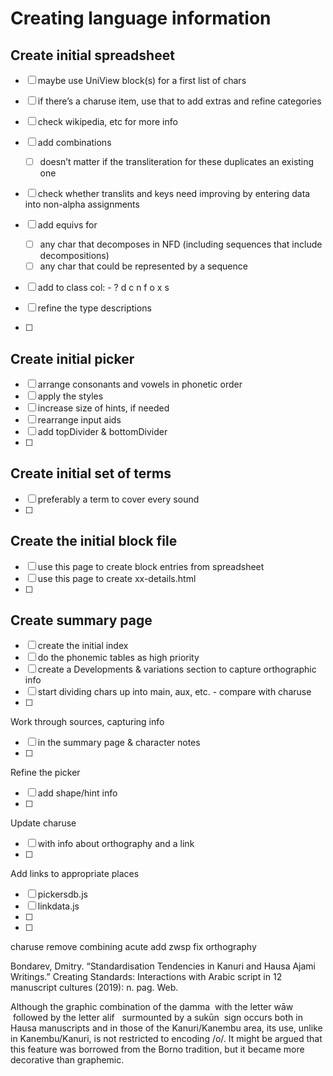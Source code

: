 # Creating language information



## Create initial spreadsheet
- [ ] maybe use UniView block(s) for a first list of chars
- [ ] if there’s a charuse item, use that to add extras and refine categories
- [ ] check wikipedia, etc for more info
- [ ] add combinations
    - [ ] doesn’t matter if the transliteration for these duplicates an existing one

- [ ] check whether translits and keys need improving by entering data into non-alpha assignments

- [ ] add equivs for
    - [ ] any char that decomposes in NFD (including sequences that include decompositions)
    - [ ] any char that could be represented by a sequence
- [ ] add to class col: - ? d c n f o x s
- [ ] refine the type descriptions
- [ ] 

## Create initial picker
- [ ] arrange consonants and vowels in phonetic order
- [ ] apply the styles
- [ ] increase size of hints, if needed
- [ ] rearrange input aids
- [ ] add topDivider & bottomDivider
- [ ] 

## Create initial set of terms
- [ ] preferably a term to cover every sound
- [ ] 

## Create the initial block file
- [ ] use this page to create block entries from spreadsheet
- [ ] use this page to create xx-details.html
- [ ] 

## Create summary page
- [ ] create the initial index
- [ ] do the phonemic tables as high priority
- [ ] create a Developments & variations section to capture orthographic info
- [ ] start dividing chars up into main, aux, etc. - compare with charuse
- [ ] 

Work through sources, capturing info
- [ ] in the summary page & character notes
- [ ] 

Refine the picker
- [ ] add shape/hint info
- [ ] 

Update charuse
- [ ] with info about orthography and a link
- [ ] 

Add links to appropriate places
- [ ] pickersdb.js
- [ ] linkdata.js
- [ ] 
- [ ] 

charuse 
remove combining acute
add zwsp
fix orthography


Bondarev, Dmitry. “Standardisation Tendencies in Kanuri and Hausa Ajami Writings.” Creating Standards: Interactions with Arabic script in 12 manuscript cultures (2019): n. pag. Web.

Although the graphic combination of the 
ḍamma
 with the letter 
wāw
 followed by the letter 
alif 
 surmounted by a 
sukūn
 sign occurs both in Hausa manuscripts and in those of the Kanuri/Kanembu area, its use, unlike in Kanembu/Kanuri, is not restricted to encoding /o/. It might be argued that this feature was borrowed from the Borno tradition, but it became more decorative than graphemic.
